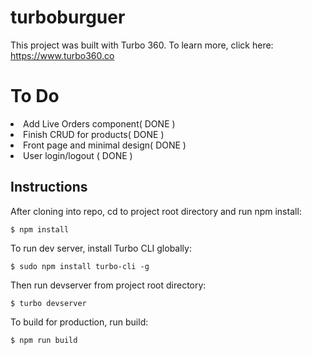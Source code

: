 # turboburguer

This project was built with Turbo 360. To learn more, click here: https://www.turbo360.co

# To Do

<li>Add Live Orders component( DONE )</li>
<li>Finish CRUD for products( DONE )</li>
<li>Front page and minimal design( DONE )</li>
<li>User login/logout ( DONE )</li>

## Instructions
After cloning into repo, cd to project root directory and run npm install:

```
$ npm install
```

To run dev server, install Turbo CLI globally:

```
$ sudo npm install turbo-cli -g
```

Then run devserver from project root directory:

```
$ turbo devserver
```

To build for production, run build:

```
$ npm run build
```

